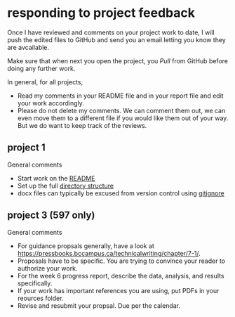 
# responding to project feedback

Once I have reviewed and comments on your project work to date, I will
push the edited files to GitHub and send you an email letting you know
they are avcailable.

Make sure that when next you open the project, you *Pull* from GitHub
before doing any further work.

In general, for all projects,

  - Read my comments in your README file and in your report file and
    edit your work accordingly.
  - Please do not delete my comments. We can comment them out, we can
    even move them to a different file if you would like them out of
    your way. But we do want to keep track of the reviews.

## project 1

General comments

  - Start work on the [README](cm1012_edit-readme.md)
  - Set up the full [directory structure](cm1008_setup-directories.md)
  - docx files can typically be excused from version control using
    [gitignore](cm1009_gitignore.md)

## project 3 (597 only)

General comments

  - For guidance propsals generally, have a look at
    <https://pressbooks.bccampus.ca/technicalwriting/chapter/7-1/>.
  - Proposals have to be specific. You are trying to convince your
    reader to authorize your work.
  - For the week 6 progress report, describe the data, analysis, and
    results specifically.
  - If your work has important references you are using, put PDFs in
    your reources folder.
  - Revise and resubmit your propsal. Due per the calendar.
